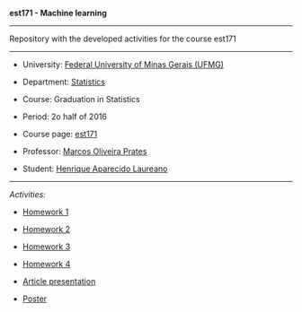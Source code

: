 **est171 - Machine learning**

***

Repository with the developed activities for the course est171

***

* University: [Federal University of Minas Gerais (UFMG)](https://www.ufmg.br/)
* Department: [Statistics](http://www.est.ufmg.br/portal/)
* Course: Graduation in Statistics
* Period: 2o half of 2016
* Course page: [est171](http://est.ufmg.br/~marcosop/est171-ML/index.htm)
* Professor: [Marcos Oliveira Prates](http://est.ufmg.br/~marcosop/)

* Student: [Henrique Aparecido Laureano](http://lattes.cnpq.br/2224901552085090)

***

*Activities:*

* [Homework 1](http://mynameislaure.github.io/ml-ufmg-list_1/master.pdf)

* [Homework 2](http://mynameislaure.github.io/ml-ufmg-list_2/master.pdf)

* [Homework 3](http://mynameislaure.github.io/ml-ufmg-list_3/master.pdf)

* [Homework 4](http://mynameislaure.github.io/ml-ufmg-list_4/master.pdf)

* [Article presentation](http://mynameislaure.github.io/ml-ufmg-article/master.pdf)

* [Poster](http://mynameislaure.github.io/ml-ufmg-poster/master.pdf)
